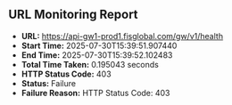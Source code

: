 ## URL Monitoring Report

- **URL:** https://api-gw1-prod1.fisglobal.com/gw/v1/health
- **Start Time:** 2025-07-30T15:39:51.907440
- **End Time:** 2025-07-30T15:39:52.102483
- **Total Time Taken:** 0.195043 seconds
- **HTTP Status Code:** 403
- **Status:** Failure
- **Failure Reason:** HTTP Status Code: 403
